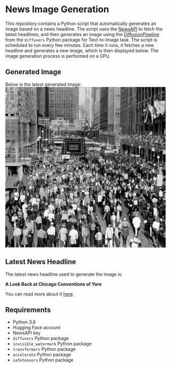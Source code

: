 # News Image Generation
This repository contains a Python script that automatically generates an image based on a news headline. The script uses the [NewsAPI](https://newsapi.org/) to fetch the latest headlines, and then generates an image using the [DiffusionPipeline](https://github.com/huggingface/diffusers) from the `diffusers` Python package for Text-to-Image task.
The script is scheduled to run every few minutes. Each time it runs, it fetches a new headline and generates a new image, which is then displayed below. The image generation process is performed on a GPU.

## Generated Image
Below is the latest generated image:
![Generated Image](image.png)

## Latest News Headline
The latest news headline used to generate the image is:

**A Look Back at Chicago Conventions of Yore**

You can read more about it [here](https://news.google.com/rss/articles/CBMilgFBVV95cUxNVVpGQTBKY2pKQ3o3S2VNSWZfTkwxOWVGblM4TllhQjJPcVBiMTJvTXRxQl9odzB0bFBsNUVUMTJSV0M2akpHM3pWTG9OTURYTmFtbE5rY1BzVWJUcEhiWC11OXl3dkduYzZuUWlhRFNxa09WS09KTTdQZFFKSXhKcFByTl9kM1N0d1lCajlPSU45enZMNUE?oc=5).

## Requirements
- Python 3.8
- Hugging Face account
- NewsAPI key
- `diffusers` Python package
- `invisible_watermark` Python package
- `transformers` Python package
- `accelerate` Python package
- `safetensors` Python package

